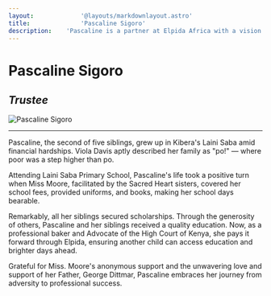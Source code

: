 ```yaml
---
layout:				'@layouts/markdownlayout.astro'
title:				'Pascaline Sigoro'
description:	'Pascaline is a partner at Elpida Africa with a vision for education and prosperity for the less fortunate'
---
```


# Pascaline Sigoro

## _Trustee_

![Pascaline Sigoro](/images/pascaline-1.png)

---

Pascaline, the second of five siblings, grew up in Kibera's Laini Saba amid financial hardships. Viola Davis aptly described her family as "po!" — where poor was a step higher than po. 

Attending Laini Saba Primary School, Pascaline's life took a positive turn when Miss Moore, facilitated by the Sacred Heart sisters, covered her school fees, provided uniforms, and books, making her school days bearable. 

Remarkably, all her siblings secured scholarships. Through the generosity of others, Pascaline and her siblings received a quality education. Now, as a professional baker and Advocate of the High Court of Kenya, she pays it forward through Elpida, ensuring another child can access education and brighter days ahead. 

Grateful for Miss. Moore's anonymous support and the unwavering love and support of her Father, George Dittmar, Pascaline embraces her journey from adversity to professional success.
